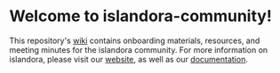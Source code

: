 # Welcome to islandora-community!

This repository's [wiki](https://github.com/Islandora/islandora-community/wiki) contains onboarding materials, resources, and meeting minutes for the islandora community.
For more information on islandora, please visit our [website](https://www.islandora.ca/), as well as our [documentation](https://islandora.github.io/documentation/).
